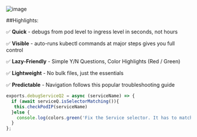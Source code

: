 
![image](https://drive.google.com/uc?export=view&id=1_8y9jYwp1cFnVYDLkO34DEEdf_cipICh)






##Highlights: 

:white_check_mark:  **Quick** - debugs from pod level to ingress level in seconds, not hours

:white_check_mark: **Visible** - auto-runs kubectl commands at major steps gives you full control

:white_check_mark: **Lazy-Friendly** - Simple Y/N Questions, Color Highlights (Red / Green) 

:white_check_mark: **Lightweight** - No bulk files, just the essentials

:white_check_mark: **Predictable** - Navigation follows this popular troubleshooting guide


```javascript
exports.debugServiceQ2 = async (serviceName) => {
  if (await serviceQ.isSelectorMatching()){
   this.checkPodIP(serviceName)
  }else {
    console.log(colors.green('Fix the Service selector. It has to match the Pod labels'));
  }
};
```
